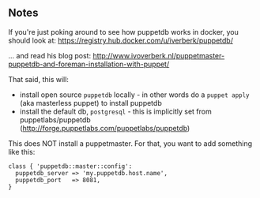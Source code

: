 ## Notes

If you're just poking around to see how puppetdb works in docker, you should look at: 
https://registry.hub.docker.com/u/iverberk/puppetdb/

... and read his blog post: 
http://www.ivoverberk.nl/puppetmaster-puppetdb-and-foreman-installation-with-puppet/

That said, this will: 

*   install open source `puppetdb` locally - in other words do a `puppet apply` (aka masterless puppet) to install puppetdb
*   install the default db, `postgresql` - this is implicitly set from puppetlabs/puppetdb (http://forge.puppetlabs.com/puppetlabs/puppetdb)

This does NOT install a puppetmaster. For that, you want to add something like this: 

    class { 'puppetdb::master::config':
      puppetdb_server => 'my.puppetdb.host.name',
      puppetdb_port   => 8081,
    }

